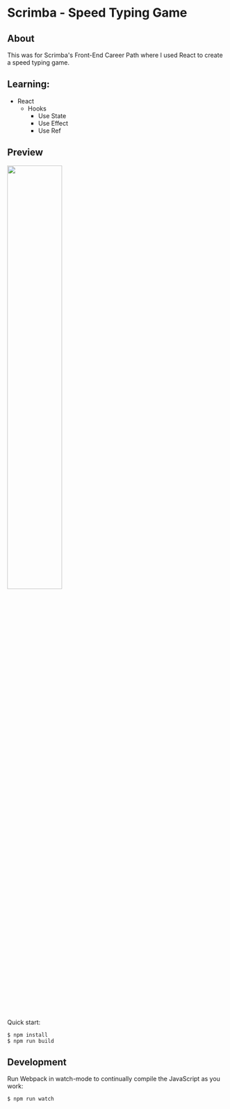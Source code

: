 # Scrimba - Speed Typing Game

## About
This was for Scrimba's Front-End Career Path where I used React to create a speed typing game. 

## Learning:
- React
	- Hooks
		- Use State
		- Use Effect
		- Use Ref

## Preview
<img src="" width="50%" />


Quick start:

```
$ npm install
$ npm run build
````

## Development

Run Webpack in watch-mode to continually compile the JavaScript as you work:

```
$ npm run watch
```

